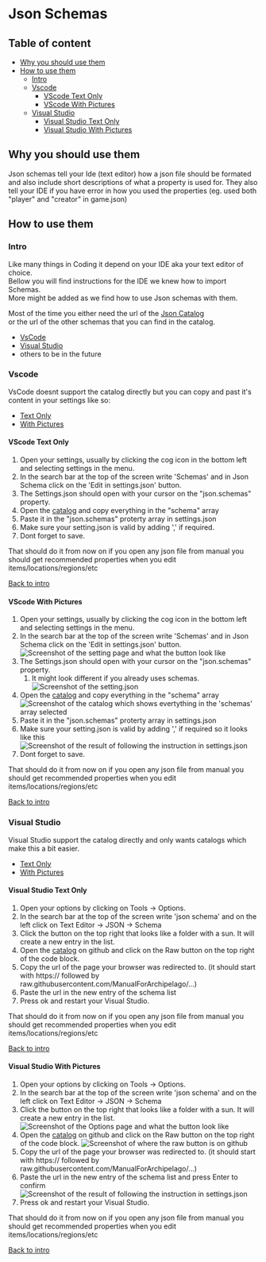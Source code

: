 <!-- omit from toc -->
# Json Schemas
<!-- omit from toc -->
## Table of content

- [Why you should use them](#why-you-should-use-them)
- [How to use them](#how-to-use-them)
  - [Intro](#intro)
  - [Vscode](#vscode)
    - [VScode Text Only](#vscode-text-only)
    - [VScode With Pictures](#vscode-with-pictures)
  - [Visual Studio](#visual-studio)
    - [Visual Studio Text Only](#visual-studio-text-only)
    - [Visual Studio With Pictures](#visual-studio-with-pictures)

## Why you should use them

Json schemas tell your Ide (text editor) how a json file should be formated and also include short descriptions of what
a property is used for.
They also tell your IDE if you have error in how you used the properties (eg. used both "player" and "creator" in game.json)

## How to use them

### Intro

Like many things in Coding it depend on your IDE aka your text editor of choice.  
Bellow you will find instructions for the IDE we knew how to import Schemas.  
More might be added as we find how to use Json schemas with them.

Most of the time you either need the url of the [Json Catalog](/schemas/Manual.schema.catalog.json)  
or the url of the other schemas that you can find in the catalog.

- [VsCode](#vscode)
- [Visual Studio](#visual-studio)
- others to be in the future

### Vscode

VsCode doesnt support the catalog directly but you can copy and past it's content in your settings like so:

- [Text Only](#vscode-text-only)
- [With Pictures](#vscode-with-pictures)

#### VScode Text Only

1. Open your settings, usually by clicking the cog icon in the bottom left and selecting settings in the menu.
2. In the search bar at the top of the screen write 'Schemas' and in Json Schema click on the 'Edit in settings.json' button.
3. The Settings.json should open with your cursor on the "json.schemas" property.
4. Open the [catalog](/schemas/Manual.schema.catalog.json) and copy everything in the "schema" array
5. Paste it in the "json.schemas" proterty array in settings.json
6. Make sure your setting.json is valid by adding ',' if required.
7. Dont forget to save.

That should do it from now on if you open any json file from manual you should get recommended properties when you edit  
items/locations/regions/etc

[Back to intro](#intro)

#### VScode With Pictures

1. Open your settings, usually by clicking the cog icon in the bottom left and selecting settings in the menu.
2. In the search bar at the top of the screen write 'Schemas' and in Json Schema click on the 'Edit in settings.json' button.
  ![Screenshot of the setting page and what the button look like](/docs/img/schemas/VSCode_settings_search.PNG)
3. The Settings.json should open with your cursor on the "json.schemas" property.
   1. It might look different if you already uses schemas.  
![Screenshot of the setting.json](/docs/img/schemas/VSCode_settings.json_find_jsonschemas.PNG)
4. Open the [catalog](/schemas/Manual.schema.catalog.json) and copy everything in the "schema" array
  ![Screenshot of the catalog which shows evertything in the 'schemas' array selected](/docs/img/schemas/VSCode_catalog_copy_schemas.PNG)
5. Paste it in the "json.schemas" proterty array in settings.json
6. Make sure your setting.json is valid by adding ',' if required so it looks like this
  ![Screenshot of the result of following the instruction in settings.json](/docs/img/schemas/VSCode_settings.json_final.PNG)
7. Dont forget to save.

That should do it from now on if you open any json file from manual you should get recommended properties when you edit  
items/locations/regions/etc

[Back to intro](#intro)

### Visual Studio

Visual Studio support the catalog directly and only wants catalogs which make this a bit easier.

- [Text Only](#visual-studio-text-only)
- [With Pictures](#visual-studio-with-pictures)

#### Visual Studio Text Only

1. Open your options by clicking on Tools -> Options.
2. In the search bar at the top of the screen write 'json schema' and on the left click on Text Editor -> JSON -> Schema
3. Click the button on the top right that looks like a folder with a sun. It will create a new entry in the list.
4. Open the [catalog](/schemas/Manual.schema.catalog.json) on github and click on the Raw button on the top right of the code block.
5. Copy the url of the page your browser was redirected to. (it should start with https:// followed by raw.githubusercontent.com/ManualForArchipelago/...)  
6. Paste the url in the new entry of the schema list
7. Press ok and restart your Visual Studio.

That should do it from now on if you open any json file from manual you should get recommended properties when you edit  
items/locations/regions/etc

[Back to intro](#intro)

#### Visual Studio With Pictures

1. Open your options by clicking on Tools -> Options.
2. In the search bar at the top of the screen write 'json schema' and on the left click on Text Editor -> JSON -> Schema
3. Click the button on the top right that looks like a folder with a sun. It will create a new entry in the list.
  ![Screenshot of the Options page and what the button look like](/docs/img/schemas/VisualStudio_settings_search.PNG)
4. Open the [catalog](/schemas/Manual.schema.catalog.json) on github and click on the Raw button on the top right of the code block.
  ![Screenshot of where the raw button is on github](/docs/img/schemas/VisualStudio_Catalog_RAW.PNG)
5. Copy the url of the page your browser was redirected to. (it should start with https:// followed by raw.githubusercontent.com/ManualForArchipelago/...)  
6. Paste the url in the new entry of the schema list and press Enter to confirm
  ![Screenshot of the result of following the instruction in settings.json](/docs/img/schemas/VisualStudio_settings_final.PNG)
7. Press ok and restart your Visual Studio.

That should do it from now on if you open any json file from manual you should get recommended properties when you edit  
items/locations/regions/etc

[Back to intro](#intro)

